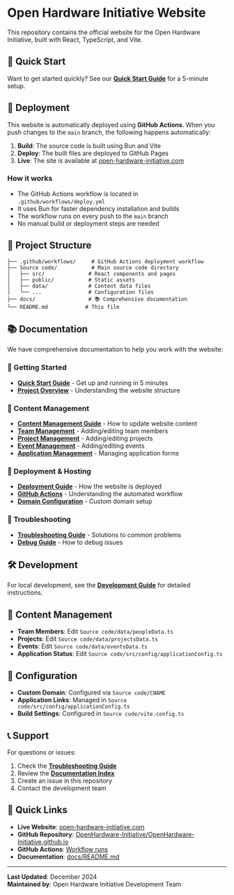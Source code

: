 # Open Hardware Initiative Website

This repository contains the official website for the Open Hardware Initiative, built with React, TypeScript, and Vite.

## 🚀 Quick Start

Want to get started quickly? See our **[Quick Start Guide](docs/quick-start.md)** for a 5-minute setup.

## 🚀 Deployment

This website is automatically deployed using **GitHub Actions**. When you push changes to the `main` branch, the following happens automatically:

1. **Build**: The source code is built using Bun and Vite
2. **Deploy**: The built files are deployed to GitHub Pages
3. **Live**: The site is available at [open-hardware-initiative.com](https://open-hardware-initiative.com)

### How it works

- The GitHub Actions workflow is located in `.github/workflows/deploy.yml`
- It uses Bun for faster dependency installation and builds
- The workflow runs on every push to the `main` branch
- No manual build or deployment steps are needed

## 📁 Project Structure

```
├── .github/workflows/     # GitHub Actions deployment workflow
├── Source code/           # Main source code directory
│   ├── src/              # React components and pages
│   ├── public/           # Static assets
│   ├── data/             # Content data files
│   └── ...               # Configuration files
├── docs/                 # 📚 Comprehensive documentation
└── README.md            # This file
```

## 📚 Documentation

We have comprehensive documentation to help you work with the website:

### 🚀 Getting Started
- **[Quick Start Guide](docs/quick-start.md)** - Get up and running in 5 minutes
- **[Project Overview](docs/project-overview.md)** - Understanding the website structure

### 📝 Content Management
- **[Content Management Guide](docs/content-management.md)** - How to update website content
- **[Team Management](docs/team-management.md)** - Adding/editing team members
- **[Project Management](docs/project-management.md)** - Adding/editing projects
- **[Event Management](docs/event-management.md)** - Adding/editing events
- **[Application Management](docs/application-management.md)** - Managing application forms

### 🚀 Deployment & Hosting
- **[Deployment Guide](docs/deployment.md)** - How the website is deployed
- **[GitHub Actions](docs/github-actions.md)** - Understanding the automated workflow
- **[Domain Configuration](docs/domain-configuration.md)** - Custom domain setup

### 🐛 Troubleshooting
- **[Troubleshooting Guide](docs/troubleshooting.md)** - Solutions to common problems
- **[Debug Guide](docs/debugging.md)** - How to debug issues

## 🛠️ Development

For local development, see the **[Development Guide](docs/development.md)** for detailed instructions.

## 📝 Content Management

- **Team Members**: Edit `Source code/data/peopleData.ts`
- **Projects**: Edit `Source code/data/projectsData.ts`
- **Events**: Edit `Source code/data/eventsData.ts`
- **Application Status**: Edit `Source code/src/config/applicationConfig.ts`

## 🔧 Configuration

- **Custom Domain**: Configured via `Source code/CNAME`
- **Application Links**: Managed in `Source code/src/config/applicationConfig.ts`
- **Build Settings**: Configured in `Source code/vite.config.ts`

## 📞 Support

For questions or issues:
1. Check the **[Troubleshooting Guide](docs/troubleshooting.md)**
2. Review the **[Documentation Index](docs/README.md)**
3. Create an issue in this repository
4. Contact the development team

## 🎯 Quick Links

- **Live Website**: [open-hardware-initiative.com](https://open-hardware-initiative.com)
- **GitHub Repository**: [OpenHardware-Initiative/OpenHardware-Initiative.github.io](https://github.com/OpenHardware-Initiative/OpenHardware-Initiative.github.io)
- **GitHub Actions**: [Workflow runs](https://github.com/OpenHardware-Initiative/OpenHardware-Initiative.github.io/actions)
- **Documentation**: [docs/README.md](docs/README.md)

---

**Last Updated**: December 2024  
**Maintained by**: Open Hardware Initiative Development Team 
